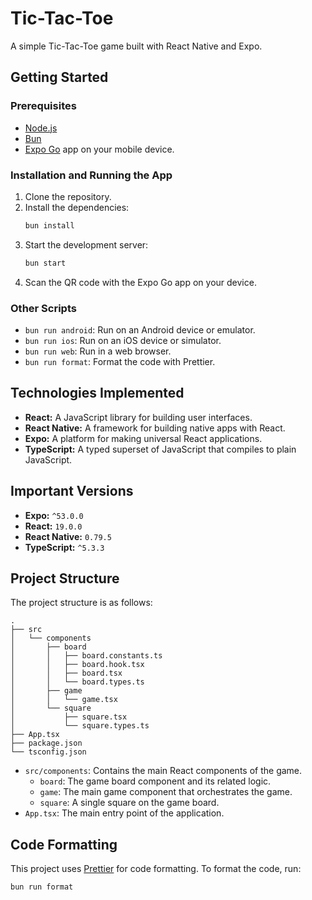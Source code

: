 # Tic-Tac-Toe

A simple Tic-Tac-Toe game built with React Native and Expo.

## Getting Started

### Prerequisites

- [Node.js](https://nodejs.org/)
- [Bun](https://bun.sh/)
- [Expo Go](https://expo.dev/client) app on your mobile device.

### Installation and Running the App

1.  Clone the repository.
2.  Install the dependencies:
    ```bash
    bun install
    ```
3.  Start the development server:
    ```bash
    bun start
    ```
4.  Scan the QR code with the Expo Go app on your device.

### Other Scripts

-   `bun run android`: Run on an Android device or emulator.
-   `bun run ios`: Run on an iOS device or simulator.
-   `bun run web`: Run in a web browser.
-   `bun run format`: Format the code with Prettier.

## Technologies Implemented

-   **React:** A JavaScript library for building user interfaces.
-   **React Native:** A framework for building native apps with React.
-   **Expo:** A platform for making universal React applications.
-   **TypeScript:** A typed superset of JavaScript that compiles to plain JavaScript.

## Important Versions

-   **Expo:** `^53.0.0`
-   **React:** `19.0.0`
-   **React Native:** `0.79.5`
-   **TypeScript:** `^5.3.3`

## Project Structure

The project structure is as follows:

```
.
├── src
│   └── components
│       ├── board
│       │   ├── board.constants.ts
│       │   ├── board.hook.tsx
│       │   ├── board.tsx
│       │   └── board.types.ts
│       ├── game
│       │   └── game.tsx
│       └── square
│           ├── square.tsx
│           └── square.types.ts
├── App.tsx
├── package.json
└── tsconfig.json
```

-   `src/components`: Contains the main React components of the game.
    -   `board`: The game board component and its related logic.
    -   `game`: The main game component that orchestrates the game.
    -   `square`: A single square on the game board.
-   `App.tsx`: The main entry point of the application.

## Code Formatting

This project uses [Prettier](https://prettier.io/) for code formatting. To format the code, run:

```bash
bun run format
```
